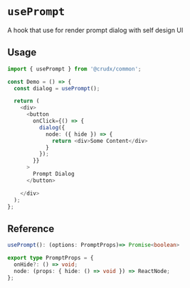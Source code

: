 # `usePrompt`

A hook that use for render prompt dialog with self design UI

## Usage

```TypeScript
import { usePrompt } from '@crudx/common';

const Demo = () => {
  const dialog = usePrompt();

  return (
    <div>
      <button
        onClick={() => {
          dialog({
            node: ({ hide }) => {
              return <div>Some Content</div>
            }
          });
        }}
      >
        Prompt Dialog
      </button>

    </div>
  );
};
```

## Reference

```TypeScript
usePrompt(): (options: PromptProps)=> Promise<boolean>

export type PromptProps = {
  onHide?: () => void;
  node: (props: { hide: () => void }) => ReactNode;
};
```
